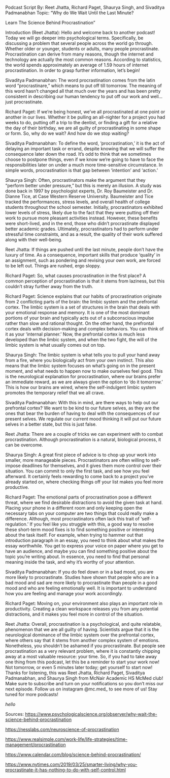 
Podcast Script
By: Reet Jhatta, Richard Paget, Shaurya Singh, and Sivaditya Padmanabhan
Topic: “Why do We Wait Until the Last Minute?

Learn The Science Behind Procrastination”

Introduction (Reet Jhatta): Hello and welcome back to another podcast! Today we will go deeper into psychological terms. Specifically,  be discussing a problem that several people across the world go through. Whether older or younger, students or adults, many people procrastinate. Procrastination can derive from many reasons, though the internet and technology are actually the most common reasons. According to statistics, the world spends approximately an average of 1.59 hours of internet procrastination. In order to grasp further information, let’s begin!

Sivaditya Padmanabhan: The word procrastination comes from the latin word “procrastinare,” which means to put off till tomorrow. The meaning of this word hasn’t changed all that much over the years and has been pretty consistent in describing our human tendency to put off our work and well… just procrastinate.

Richard Paget: If we’re being honest, we’ve all procrastinated at one point or another in our lives. Whether it be pulling an all-nighter for a project you had weeks to do, putting off a trip to the dentist, or finding a gift for a relative the day of their birthday, we are all guilty of procrastinating in some shape or form. So, why do we wait? And how do we stop waiting?

Sivaditya Padmanabhan: To define the word, ‘procrastination,’ it is the act of delaying an important task or errand, despite knowing that we will suffer the consequence later down the road. It’s odd to think that we sometimes choose to postpone things, even if we know we’re going to have to face the responsibilities later on under a much more time-sensitive circumstance. In simple words, procrastination is that gap between ‘intention’ and ‘action.’

Shaurya Singh: Often, procrastinators make the argument that they “perform better under pressure,” but this is merely an illusion. A study was done back in 1997 by psychologist experts, Dr. Roy Baumeister and Dr. Dianne Tice, at Case Western Reserve University. Baumeister and Tice tracked the performances, stress levels, and overall health of college students throughout the school semester. Initially, procrastinators exhibited lower levels of stress, likely due to the fact that they were putting off their work to pursue more pleasant activities instead. However, these benefits were short-lived, and in the end, those who didn’t procrastinate displayed better academic grades. Ultimately, procrastinators had to perform under stressful time constraints, and as a result, the quality of their work suffered along with their well-being.

Reet Jhatta: If things are pushed until the last minute, people don’t have the luxury of time. As a consequence, important skills that produce ‘quality’ in an assignment, such as pondering and revising your own work, are forced to be left out. Things are rushed, ergo sloppy.

Richard Paget: So, what causes procrastination in the first place? A common perception of procrastination is that it stems from laziness, but this couldn’t stray further away from the truth.

Richard Paget: Science explains that our habits of procrastination originate from 2 conflicting parts of the brain: the limbic system and the prefrontal cortex. The limbic system is a set of structures in the brain that deals with your emotional response and memory. It is one of the most dominant portions of your brain and typically acts out of a subconscious impulse rather than slow and rational thought. On the other hand, the prefrontal cortex deals with decision-making and complex behaviors. You can think of it as your ‘internal planner.’ Now, the prefrontal cortex is much less developed than the limbic system, and when the two fight, the will of the limbic system is what usually comes out on top.

Shaurya Singh: The limbic system is what tells you to pull your hand away from a fire, where you biologically act from your own instinct. This also means that the limbic system focuses on what’s going on in the present moment, and what needs to happen now to make ourselves feel good. This is the neurological explanation for procrastination, where our brains prefer an immediate reward, as we are always given the option to ‘do it tomorrow.’ This is how our brains are wired, where the self-indulgent limbic system promotes the temporary relief that we all crave.

Sivaditya Padmanabhan: With this in mind, are there ways to help out our prefrontal cortex? We want to be kind to our future selves, as they are the ones that bear the burden of having to deal with the consequences of our present selves. We regulate our current mood thinking it will put our future selves in a better state, but this is just false.

Reet Jhatta: There are a couple of tricks we can experiment with to combat procrastination. Although procrastination is a natural, biological process, it can be overcome.

Shaurya Singh: A great first piece of advice is to chop up your work into smaller, more manageable pieces. Procrastinators are often willing to self-impose deadlines for themselves, and it gives them more control over their situation. You can commit to only the first task, and see how you feel afterward. It certainly feels rewarding to come back to a project you’ve already started on, where checking things off your list makes you feel more productive.

Richard Paget: The emotional parts of procrastination pose a different threat, where we find desirable distractions to avoid the given task at hand. Placing your phone in a different room and only keeping open the necessary tabs on your computer are two things that could really make a difference. Although, most procrastinators often lack this trait of ‘self-regulation.’ If you feel like you struggle with this, a good way to resolve these short-term mood fixes is to find something positive or interesting about the task itself. For example, when trying to hammer out that introduction paragraph in an essay, you need to think about what makes the essay worthwhile. You get to express your voice on paper where you get to have an audience, and maybe you can find something positive about the topic you’re writing about. In essence, you need to find that personal meaning inside the task, and why it’s worthy of your attention.

Sivaditya Padmanabhan: If you do feel down or in a bad mood, you are more likely to procrastinate. Studies have shown that people who are in a bad mood and sad are more likely to procrastinate than people in a good mood and who are feeling emotionally well. It is important to understand how you are feeling and manage your work accordingly.

Richard Paget: Moving on, your environment also plays an important role in productivity. Creating a clean workspace releases you from any potential distractions, and it makes you feel more in control of the situation.

Reet Jhatta: Overall, procrastination is a psychological, and quite relatable, phenomenon that we are all guilty of having. Scientists argue that it is the neurological dominance of the limbic system over the prefrontal cortex, where others say that it stems from another complex system of emotions. Nonetheless, you shouldn’t be ashamed if you procrastinate. But people see procrastination as a very relevant problem, where it is constantly chipping away at a most valuable resource: your time. So, if you had to take away one thing from this podcast, let this be a reminder to start your work now! Not tomorrow, or even 5 minutes later today; get yourself to start now!
Thanks for listening, this was Reet Jhatta, Richard Paget, Sivaditya Padmanabhan, and Shaurya Singh from McNair Academic HS McMed club! Make sure to subscribe and turn on your notifications so you don’t miss our next episode. Follow us on instagram @mc.med_ to see more of us! Stay tuned for more podcasts!

$hello$ 


Sources:
https://www.psychologicalscience.org/observer/why-wait-the-science-behind-procrastination

https://nesslabs.com/neuroscience-of-procrastination

https://www.realsimple.com/work-life/life-strategies/time-management/procrastination

https://www.calendar.com/blog/science-behind-procrastination/

https://www.nytimes.com/2019/03/25/smarter-living/why-you-procrastinate-it-has-nothing-to-do-with-self-control.html
